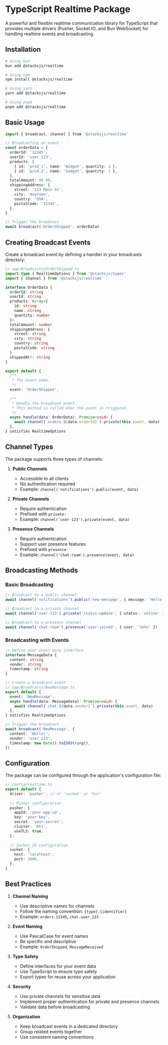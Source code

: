 # TypeScript Realtime Package

A powerful and flexible realtime communication library for TypeScript that provides multiple drivers (Pusher, Socket.IO, and Bun WebSocket) for handling realtime events and broadcasting.

## Installation

```bash
# Using bun
bun add @stacksjs/realtime

# Using npm
npm install @stacksjs/realtime

# Using yarn
yarn add @stacksjs/realtime

# Using pnpm
pnpm add @stacksjs/realtime
```

## Basic Usage

```typescript
import { broadcast, channel } from '@stacksjs/realtime'

// Broadcasting an event
const orderData = {
  orderId: '12345',
  userId: 'user_123',
  products: [
    { id: 'prod_1', name: 'Widget', quantity: 2 },
    { id: 'prod_2', name: 'Gadget', quantity: 1 },
  ],
  totalAmount: 99.99,
  shippingAddress: {
    street: '123 Main St',
    city: 'Anytown',
    country: 'USA',
    postalCode: '12345',
  },
}

// Trigger the broadcast
await broadcast('OrderShipped', orderData)
```

## Creating Broadcast Events

Create a broadcast event by defining a handler in your broadcasts directory:

```typescript
// app/Broadcasts/OrderShipped.ts
import type { RealtimeOptions } from '@stacksjs/types'
import { channel } from '@stacksjs/realtime'

interface OrderData {
  orderId: string
  userId: string
  products: Array<{
    id: string
    name: string
    quantity: number
  }>
  totalAmount: number
  shippingAddress: {
    street: string
    city: string
    country: string
    postalCode: string
  }
  shippedAt?: string
}

export default {
  /**
   * The event name.
   */
  event: 'OrderShipped',

  /**
   * Handle the broadcast event.
   * This method is called when the event is triggered.
   */
  async handle(data: OrderData): Promise<void> {
    await channel(`orders.${data.orderId}`).private(this.event, data)
  },
} satisfies RealtimeOptions
```

## Channel Types

The package supports three types of channels:

1. **Public Channels**
   - Accessible to all clients
   - No authentication required
   - Example: `channel('notifications').public(event, data)`

2. **Private Channels**
   - Require authentication
   - Prefixed with `private-`
   - Example: `channel('user-123').private(event, data)`

3. **Presence Channels**
   - Require authentication
   - Support user presence features
   - Prefixed with `presence-`
   - Example: `channel('chat-room').presence(event, data)`

## Broadcasting Methods

### Basic Broadcasting

```typescript
// Broadcast to a public channel
await channel('notifications').public('new-message', { message: 'Hello!' })

// Broadcast to a private channel
await channel('user-123').private('status-update', { status: 'online' })

// Broadcast to a presence channel
await channel('chat-room').presence('user-joined', { user: 'John' })
```

### Broadcasting with Events

```typescript
// Define your event data interface
interface MessageData {
  content: string
  sender: string
  timestamp: string
}

// Create a broadcast event
// app/Broadcasts/NewMessage.ts
export default {
  event: 'NewMessage',
  async handle(data: MessageData): Promise<void> {
    await channel(`chat.${data.sender}`).private(this.event, data)
  },
} satisfies RealtimeOptions

// Trigger the broadcast
await broadcast('NewMessage', {
  content: 'Hello!',
  sender: 'user_123',
  timestamp: new Date().toISOString(),
})
```

## Configuration

The package can be configured through the application's configuration file:

```typescript
// config/realtime.ts
export default {
  driver: 'pusher', // or 'socket' or 'bun'
  
  // Pusher configuration
  pusher: {
    appId: 'your-app-id',
    key: 'your-key',
    secret: 'your-secret',
    cluster: 'mt1',
    useTLS: true,
  },
  
  // Socket.IO configuration
  socket: {
    host: 'localhost',
    port: 3000,
  },
}
```

## Best Practices

1. **Channel Naming**
   - Use descriptive names for channels
   - Follow the naming convention: `{type}.{identifier}`
   - Example: `orders.12345`, `chat.user_123`

2. **Event Naming**
   - Use PascalCase for event names
   - Be specific and descriptive
   - Example: `OrderShipped`, `MessageReceived`

3. **Type Safety**
   - Define interfaces for your event data
   - Use TypeScript to ensure type safety
   - Export types for reuse across your application

4. **Security**
   - Use private channels for sensitive data
   - Implement proper authentication for private and presence channels
   - Validate data before broadcasting

5. **Organization**
   - Keep broadcast events in a dedicated directory
   - Group related events together
   - Use consistent naming conventions
